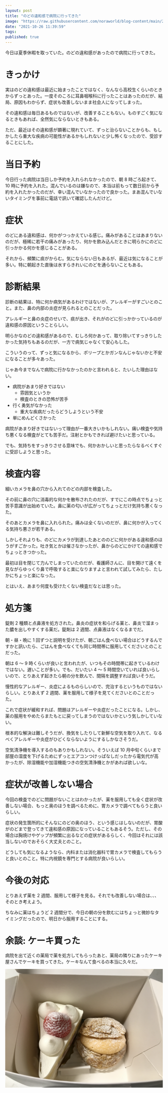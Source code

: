 ```yaml
---
layout: post
title: "のどの違和感で病院に行ってきた"
image: "https://raw.githubusercontent.com/noraworld/blog-content/main/2021-10-26-otorhinolaryngology/IMG_0521.jpg"
date: "2021-10-26 11:39:59"
tags:
published: true
---
```


今日は夏季休暇を取っていた。のどの違和感があったので病院に行ってきた。

# きっかけ
実はのどの違和感は最近に始まったことではなく、なんなら高校生くらいのときからずっとあった。一度そのころに耳鼻咽喉科に行ったことはあったのだが、結局、原因もわからず、症状も改善しないまま社会人になってしまった。

その違和感は毎日あるものではないが、改善することもない。ものすごく気になるときもあれば、全然気にならないときもある。

ただ、最近はその違和感が顕著に現れていて、ずっと治らないことからも、もしかしたら重大な疾病の可能性があるかもしれないと少し怖くなったので、受診することにした。

# 当日予約
今日行った病院は当日しか予約を入れられなかったので、朝 8 時ごろ起きて、10 時に予約を入れた。混んでいるのは嫌なので、本当は前もって数日前から予約を入れたかったのだが、幸い混んでいなかったので良かった。まあ混んでいないタイミングを事前に電話で訊いて確認したんだけど。

# 症状
のどにある違和感は、何かがつっかえている感じ。痛みがあることはあまりないのだが、極稀に若干の痛みがあったり、何かを飲み込んだときに明らかにのどに引っかかる何かを感じることがある。

それから、頻繁に痰がからむ。気にならない日もあるが、最近は気になることが多い。特に朝起きた直後は水すらきれいにのどを通らないこともある。

# 診断結果
診断の結果は、特に何か病気があるわけではないが、アレルギーがすごいとのこと。また、鼻の内部の炎症が見られるとのことだった。

アレルギーと鼻の炎症のせいで、痰が出き、それがのどに引っかかっているのが違和感の原因ということらしい。

明らかなのどの違和感があるので、むしろ何かあって、取り除いてすっきりしたかった気持ちもあるのだが、一方で病気じゃなくて安心もした。

こういうのって、ずっと気になるから、ポリープとかガンなんじゃないかと不安になることが多々あった。

じゃあ今までなんで病院に行かなかったのかと言われると、たいした理由はない。

* 病院があまり好きではない
    * 雰囲気というか
    * 検査のときの恐怖が苦手
* 行く勇気がなかった
    * 重大な疾病だったらどうしようという不安
* 単にめんどくさかった

病院があまり好きではないって理由が一番大きいかもしれない。痛い検査や気持ち悪くなる検査がとても苦手だ。注射とかもできれば避けたいと思っている。

でも、気持ちをすっきりさせる意味でも、何かおかしいと思ったらなるべくすぐに受診しようと思った。

# 検査内容
細いカメラを鼻の穴から入れてのどの内部を検査した。

その前に鼻の穴に消毒的な何かを散布されたのだが、すでにこの時点でちょっと苦手意識が出始めていた。鼻に薬の匂いが広がってちょっとだけ気持ち悪くなった。

そのあとカメラを鼻に入れられた。痛みは全くないのだが、鼻に何かが入ってくる気持ち悪さが若干ある。

しかしそれよりも、のどにカメラが到達したあとののどに何かがある違和感のほうがすごかった。吐き気とかは催さなかったが、鼻からのどにかけての違和感でちょっときつかった。

最初は目を閉じて力んでしまっていたのだが、看護師さんに、目を開けて遠くを見ながらゆっくり鼻で呼吸すると楽になりますよと言われて試してみたら、たしかにちょっと楽になった。

とはいえ、あまり何度も受けたくない検査だなとは思った。

# 処方箋
錠剤 2 種類と点鼻液を処方された。鼻炎の症状を和らげる薬と、鼻炎で溜まった膿を出しやすくする薬だ。錠剤は 2 週間、点鼻液はなくなるまでだ。

朝・昼・晩に 1 回ずつと説明を受けたが、朝ごはん食べない場合はどうするんですかと訊いたら、ごはんを食べなくても同じ時間帯に服用してくださいとのことだった。

朝は 6 〜 9 時くらいが良いと言われたが、いつもその時間帯に起きているわけではない。遅いことが多い。でも、だいたい 4 〜 5 時間空いていれば良いらしいので、とりあえず起きたら朝の分を飲んで、間隔を調整すれば良いそうだ。

慢性的なアレルギー、炎症によるものらしいので、完治するというものではないらしい。とりあえず 2 週間、薬を服用して様子を見てくださいとのことだった。

これで症状が緩和すれば、問題はアレルギーや炎症だったことになる。しかし、薬の服用をやめたらまたもとに戻ってしまうのではないかという気しかしていない。

根本的な解決は難しそうだが、換気をしたりして新鮮な空気を取り入れて、なるべくアレルギーや炎症がひどくならないようにするしかなさそうだ。

空気清浄機を導入するのもありかもしれない。そういえば 10 月中旬くらいまで部屋の湿度を下げるためにずっとエアコンつけっぱなしだったから電気代が高かったが、除湿機能や加湿機能つきの空気清浄機とかがあれば欲しいな。

# 症状が改善しない場合
今回の検査でのどに問題がないことはわかったが、薬を服用しても全く症状が改善しない場合、もっと奥のほうを調べるために、胃カメラで調べてもらうと良いらしい。

症状の発生箇所的にそんなにのどの奥のほう、という感じはしないのだが、胃酸がのどまで登ってきて違和感の原因になっていることもあるそう。ただし、その場合は胸焼けやゲップが頻繁に出るなどの症状があるらしく、今回はそれには該当しないのでおそらく大丈夫とのこと。

どうしても気になるようなら、内科または消化器科で胃カメラで検査してもらうと良いとのこと。特に内視鏡を専門とする病院が良いらしい。

# 今後の対応
とりあえず薬を 2 週間、服用して様子を見る。それでも改善しない場合は、、、そのとき考えよう。

ちなみに薬はちょうど 2 週間分で、今日の朝の分を飲むにはちょっと微妙なタイミングだったので、明日から服用することにする。

# 余談: ケーキ買った
病院を出て近くの薬局で薬を処方してもらったあと、薬局の隣りにあったケーキ屋さんでケーキを買ってきた。ケーキなんて食べるの本当に久々だ。

![ショートケーキシューパリジャン](https://raw.githubusercontent.com/noraworld/blog-content/main/2021-10-26-otorhinolaryngology/IMG_0521.jpg)
